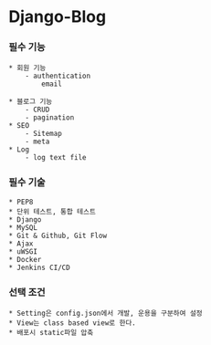 # Django-Blog

### 필수 기능

    * 회원 기능
        - authentication
            email

    * 블로그 기능
        - CRUD
        - pagination
    * SEO
        - Sitemap
        - meta
    * Log
        - log text file

### 필수 기술

    * PEP8
    * 단위 테스트, 통합 테스트
    * Django
    * MySQL
    * Git & Github, Git Flow
    * Ajax
    * uWSGI
    * Docker
    * Jenkins CI/CD

### 선택 조건

    * Setting은 config.json에서 개발, 운용을 구분하여 설정
    * View는 class based view로 한다.
    * 배포시 static파일 압축
